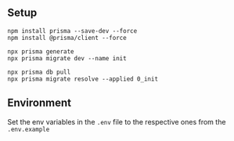 ## Setup

```shell
npm install prisma --save-dev --force
npm install @prisma/client --force

npx prisma generate
npx prisma migrate dev --name init

npx prisma db pull
npx prisma migrate resolve --applied 0_init
```

## Environment

Set the env variables in the `.env` file to the respective ones from the `.env.example`
